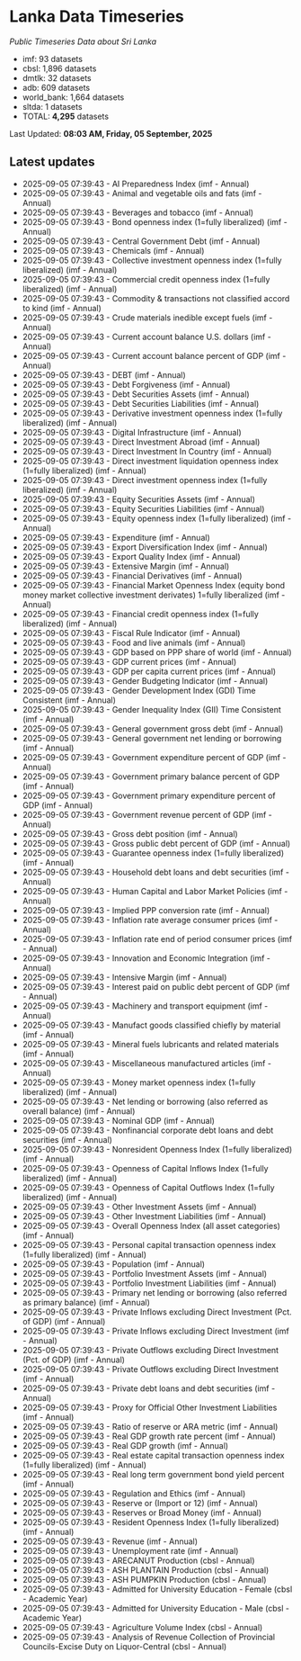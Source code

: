 # Lanka Data Timeseries
*Public Timeseries Data about Sri Lanka*

* imf: 93 datasets
* cbsl: 1,896 datasets
* dmtlk: 32 datasets
* adb: 609 datasets
* world_bank: 1,664 datasets
* sltda: 1 datasets
* TOTAL: **4,295** datasets

Last Updated: **08:03 AM, Friday, 05 September, 2025**

## Latest updates

* 2025-09-05 07:39:43 - AI Preparedness Index (imf - Annual)
* 2025-09-05 07:39:43 - Animal and vegetable oils and fats (imf - Annual)
* 2025-09-05 07:39:43 - Beverages and tobacco (imf - Annual)
* 2025-09-05 07:39:43 - Bond openness index (1=fully liberalized) (imf - Annual)
* 2025-09-05 07:39:43 - Central Government Debt (imf - Annual)
* 2025-09-05 07:39:43 - Chemicals (imf - Annual)
* 2025-09-05 07:39:43 - Collective investment openness index (1=fully liberalized) (imf - Annual)
* 2025-09-05 07:39:43 - Commercial credit openness index (1=fully liberalized) (imf - Annual)
* 2025-09-05 07:39:43 - Commodity & transactions not classified accord to kind (imf - Annual)
* 2025-09-05 07:39:43 - Crude materials inedible except fuels (imf - Annual)
* 2025-09-05 07:39:43 - Current account balance U.S. dollars (imf - Annual)
* 2025-09-05 07:39:43 - Current account balance percent of GDP (imf - Annual)
* 2025-09-05 07:39:43 - DEBT (imf - Annual)
* 2025-09-05 07:39:43 - Debt Forgiveness (imf - Annual)
* 2025-09-05 07:39:43 - Debt Securities Assets (imf - Annual)
* 2025-09-05 07:39:43 - Debt Securities Liabilities (imf - Annual)
* 2025-09-05 07:39:43 - Derivative investment openness index (1=fully liberalized) (imf - Annual)
* 2025-09-05 07:39:43 - Digital Infrastructure (imf - Annual)
* 2025-09-05 07:39:43 - Direct Investment Abroad (imf - Annual)
* 2025-09-05 07:39:43 - Direct Investment In Country (imf - Annual)
* 2025-09-05 07:39:43 - Direct investment liquidation openness index (1=fully liberalized) (imf - Annual)
* 2025-09-05 07:39:43 - Direct investment openness index (1=fully liberalized) (imf - Annual)
* 2025-09-05 07:39:43 - Equity Securities Assets (imf - Annual)
* 2025-09-05 07:39:43 - Equity Securities Liabilities (imf - Annual)
* 2025-09-05 07:39:43 - Equity openness index (1=fully liberalized) (imf - Annual)
* 2025-09-05 07:39:43 - Expenditure (imf - Annual)
* 2025-09-05 07:39:43 - Export Diversification Index (imf - Annual)
* 2025-09-05 07:39:43 - Export Quality Index (imf - Annual)
* 2025-09-05 07:39:43 - Extensive Margin (imf - Annual)
* 2025-09-05 07:39:43 - Financial Derivatives (imf - Annual)
* 2025-09-05 07:39:43 - Financial Market Openness Index (equity bond money market collective investment derivates) 1=fully liberalized (imf - Annual)
* 2025-09-05 07:39:43 - Financial credit openness index (1=fully liberalized) (imf - Annual)
* 2025-09-05 07:39:43 - Fiscal Rule Indicator (imf - Annual)
* 2025-09-05 07:39:43 - Food and live animals (imf - Annual)
* 2025-09-05 07:39:43 - GDP based on PPP share of world (imf - Annual)
* 2025-09-05 07:39:43 - GDP current prices (imf - Annual)
* 2025-09-05 07:39:43 - GDP per capita current prices (imf - Annual)
* 2025-09-05 07:39:43 - Gender Budgeting Indicator (imf - Annual)
* 2025-09-05 07:39:43 - Gender Development Index (GDI) Time Consistent (imf - Annual)
* 2025-09-05 07:39:43 - Gender Inequality Index (GII) Time Consistent (imf - Annual)
* 2025-09-05 07:39:43 - General government gross debt (imf - Annual)
* 2025-09-05 07:39:43 - General government net lending or borrowing (imf - Annual)
* 2025-09-05 07:39:43 - Government expenditure percent of GDP (imf - Annual)
* 2025-09-05 07:39:43 - Government primary balance percent of GDP (imf - Annual)
* 2025-09-05 07:39:43 - Government primary expenditure percent of GDP (imf - Annual)
* 2025-09-05 07:39:43 - Government revenue percent of GDP (imf - Annual)
* 2025-09-05 07:39:43 - Gross debt position (imf - Annual)
* 2025-09-05 07:39:43 - Gross public debt percent of GDP (imf - Annual)
* 2025-09-05 07:39:43 - Guarantee openness index (1=fully liberalized) (imf - Annual)
* 2025-09-05 07:39:43 - Household debt loans and debt securities (imf - Annual)
* 2025-09-05 07:39:43 - Human Capital and Labor Market Policies (imf - Annual)
* 2025-09-05 07:39:43 - Implied PPP conversion rate (imf - Annual)
* 2025-09-05 07:39:43 - Inflation rate average consumer prices (imf - Annual)
* 2025-09-05 07:39:43 - Inflation rate end of period consumer prices (imf - Annual)
* 2025-09-05 07:39:43 - Innovation and Economic Integration (imf - Annual)
* 2025-09-05 07:39:43 - Intensive Margin (imf - Annual)
* 2025-09-05 07:39:43 - Interest paid on public debt percent of GDP (imf - Annual)
* 2025-09-05 07:39:43 - Machinery and transport equipment (imf - Annual)
* 2025-09-05 07:39:43 - Manufact goods classified chiefly by material (imf - Annual)
* 2025-09-05 07:39:43 - Mineral fuels lubricants and related materials (imf - Annual)
* 2025-09-05 07:39:43 - Miscellaneous manufactured articles (imf - Annual)
* 2025-09-05 07:39:43 - Money market openness index (1=fully liberalized) (imf - Annual)
* 2025-09-05 07:39:43 - Net lending or borrowing (also referred as overall balance) (imf - Annual)
* 2025-09-05 07:39:43 - Nominal GDP (imf - Annual)
* 2025-09-05 07:39:43 - Nonfinancial corporate debt loans and debt securities (imf - Annual)
* 2025-09-05 07:39:43 - Nonresident Openness Index (1=fully liberalized) (imf - Annual)
* 2025-09-05 07:39:43 - Openness of Capital Inflows Index (1=fully liberalized) (imf - Annual)
* 2025-09-05 07:39:43 - Openness of Capital Outflows Index (1=fully liberalized) (imf - Annual)
* 2025-09-05 07:39:43 - Other Investment Assets (imf - Annual)
* 2025-09-05 07:39:43 - Other Investment Liabilities (imf - Annual)
* 2025-09-05 07:39:43 - Overall Openness Index (all asset categories) (imf - Annual)
* 2025-09-05 07:39:43 - Personal capital transaction openness index (1=fully liberalized) (imf - Annual)
* 2025-09-05 07:39:43 - Population (imf - Annual)
* 2025-09-05 07:39:43 - Portfolio Investment Assets (imf - Annual)
* 2025-09-05 07:39:43 - Portfolio Investment Liabilities (imf - Annual)
* 2025-09-05 07:39:43 - Primary net lending or borrowing (also referred as primary balance) (imf - Annual)
* 2025-09-05 07:39:43 - Private Inflows excluding Direct Investment (Pct. of GDP) (imf - Annual)
* 2025-09-05 07:39:43 - Private Inflows excluding Direct Investment (imf - Annual)
* 2025-09-05 07:39:43 - Private Outflows excluding Direct Investment (Pct. of GDP) (imf - Annual)
* 2025-09-05 07:39:43 - Private Outflows excluding Direct Investment (imf - Annual)
* 2025-09-05 07:39:43 - Private debt loans and debt securities (imf - Annual)
* 2025-09-05 07:39:43 - Proxy for Official Other Investment Liabilities (imf - Annual)
* 2025-09-05 07:39:43 - Ratio of reserve or ARA metric (imf - Annual)
* 2025-09-05 07:39:43 - Real GDP growth rate percent (imf - Annual)
* 2025-09-05 07:39:43 - Real GDP growth (imf - Annual)
* 2025-09-05 07:39:43 - Real estate capital transaction openness index (1=fully liberalized) (imf - Annual)
* 2025-09-05 07:39:43 - Real long term government bond yield percent (imf - Annual)
* 2025-09-05 07:39:43 - Regulation and Ethics (imf - Annual)
* 2025-09-05 07:39:43 - Reserve or (Import or 12) (imf - Annual)
* 2025-09-05 07:39:43 - Reserves or Broad Money (imf - Annual)
* 2025-09-05 07:39:43 - Resident Openness Index (1=fully liberalized) (imf - Annual)
* 2025-09-05 07:39:43 - Revenue (imf - Annual)
* 2025-09-05 07:39:43 - Unemployment rate (imf - Annual)
* 2025-09-05 07:39:43 - ARECANUT Production (cbsl - Annual)
* 2025-09-05 07:39:43 - ASH PLANTAIN Production (cbsl - Annual)
* 2025-09-05 07:39:43 - ASH PUMPKIN Production (cbsl - Annual)
* 2025-09-05 07:39:43 - Admitted for University Education - Female (cbsl - Academic Year)
* 2025-09-05 07:39:43 - Admitted for University Education - Male (cbsl - Academic Year)
* 2025-09-05 07:39:43 - Agriculture Volume Index (cbsl - Annual)
* 2025-09-05 07:39:43 - Analysis of Revenue Collection of Provincial Councils-Excise Duty on Liquor-Central (cbsl - Annual)